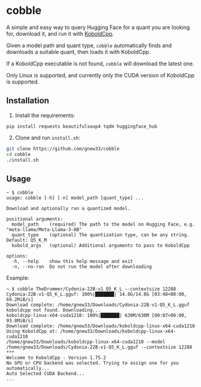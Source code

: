 # cobble

A simple and easy way to query Hugging Face for a quant you are looking for, download it, and run it with [KoboldCpp](https://github.com/LostRuins/koboldcpp).

Given a model path and quant type, `cobble` automatically finds and downloads a suitable quant, then loads it with KoboldCpp.

If a KoboldCpp executable is not found, `cobble` will download the latest one.

Only Linux is supported, and currently only the CUDA version of KoboldCpp is supported.

## Installation

1. Install the requirements:
```
pip install requests beautifulsoup4 tqdm huggingface_hub
```
2. Clone and run `install.sh`:
```bash
git clone https://github.com/gnew33/cobble
cd cobble
./install.sh
```

## Usage

```
~ $ cobble
usage: cobble [-h] [-n] model_path [quant_type] ...

Download and optionally run a quantized model.

positional arguments:
  model_path    (required) The path to the model on Hugging Face, e.g. "meta-llama/Meta-Llama-3-8B"
  quant_type    (optional) The quantization type, can be any string. Default: Q5_K_M
  kobold_args   (optional) Additional arguments to pass to KoboldCpp

options:
  -h, --help    show this help message and exit
  -n, --no-run  Do not run the model after downloading
```

Example:

```
~ $ cobble TheDrummer/Cydonia-22B-v1 Q5_K_L --contextsize 12288
Cydonia-22B-v1-Q5_K_L.gguf: 100%|███████| 14.8G/14.8G [03:48<00:00, 69.2MiB/s]
Download complete: /home/gnew33/Downloads/Cydonia-22B-v1-Q5_K_L.gguf
koboldcpp not found. Downloading...
koboldcpp-linux-x64-cuda1210: 100%|███████| 630M/630M [00:07<00:00, 93.8MiB/s]
Download complete: /home/gnew33/Downloads/koboldcpp-linux-x64-cuda1210
Using KoboldCpp at: /home/gnew33/Downloads/koboldcpp-linux-x64-cuda1210
/home/gnew33/Downloads/koboldcpp-linux-x64-cuda1210 --model /home/gnew33/Downloads/Cydonia-22B-v1-Q5_K_L.gguf --contextsize 12288
***
Welcome to KoboldCpp - Version 1.75.2
No GPU or CPU backend was selected. Trying to assign one for you automatically...
Auto Selected CUDA Backend...
...
```
